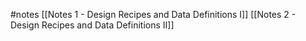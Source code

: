 #notes
[[Notes 1 - Design Recipes and Data Definitions I]]
[[Notes 2 - Design Recipes and Data Definitions II]]

